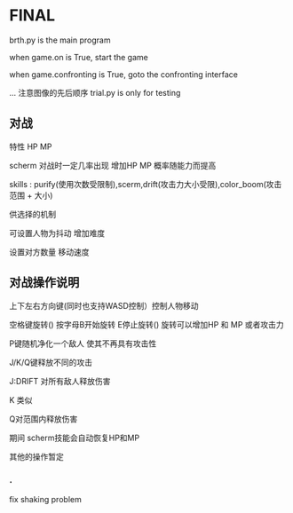 # FINAL

brth.py is the main program 

when game.on is True, start the game 

when game.confronting is True, goto the confronting interface 

...
注意图像的先后顺序 
trial.py is only for testing 

## 对战

特性 HP MP 

scherm 对战时一定几率出现 增加HP MP 概率随能力而提高

skills : purify(使用次数受限制),scerm,drift(攻击力大小受限),color_boom(攻击范围 + 大小)

供选择的机制 

可设置人物为抖动 增加难度 

设置对方数量 移动速度 

## 对战操作说明

上下左右方向键(同时也支持WASD控制）控制人物移动 

空格键旋转() 按字母B开始旋转 E停止旋转()  旋转可以增加HP 和 MP 或者攻击力

P键随机净化一个敌人 使其不再具有攻击性 

J/K/Q键释放不同的攻击  

J:DRIFT 对所有敌人释放伤害

K 类似

Q对范围内释放伤害 

期间 scherm技能会自动恢复HP和MP

其他的操作暂定

### .

fix shaking problem 

